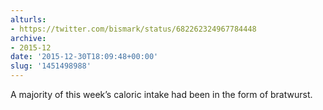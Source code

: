 ```yaml
---
alturls:
- https://twitter.com/bismark/status/682262324967784448
archive:
- 2015-12
date: '2015-12-30T18:09:48+00:00'
slug: '1451498988'
---
```


A majority of this week’s caloric intake had been in the form of bratwurst.

